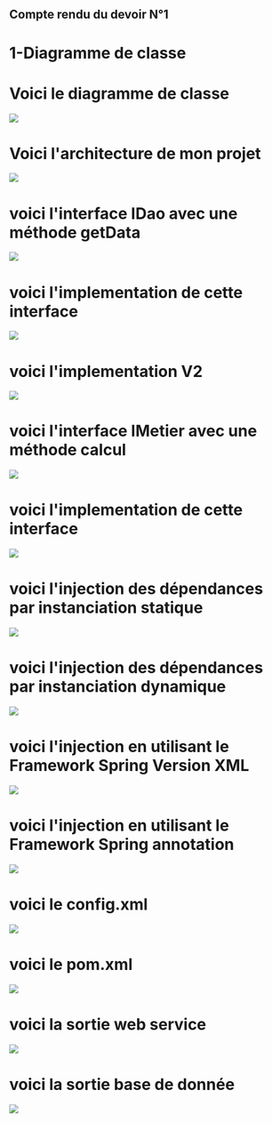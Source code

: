 <h2> Compte rendu du devoir N°1</h2>
<h1> 1-Diagramme de classe </h1>
<h1> Voici le diagramme de classe  </h1>
<img src="captures/capture12.png">
<h1> Voici l'architecture de mon projet </h1>
<img src="captures/capture1.png">
<h1>  voici l'interface IDao avec une méthode getData</h1>
<img src="captures/capture2.png">
<h1>  voici l'implementation de cette interface </h1>
<img src="captures/capture3.png">
<h1>  voici l'implementation V2</h1>
<img src="captures/capture4.png">
<h1>  voici l'interface IMetier avec une méthode calcul </h1>
<img src="captures/capture5.png">
<h1>  voici l'implementation de cette interface </h1>
<img src="captures/capture6.png">
<h1>voici l'injection des dépendances par instanciation statique</h1>

<img src="captures/capture7.png">
<h1>voici l'injection des dépendances par instanciation dynamique</h1>
<img src="captures/capture15.png">
<h1>voici l'injection en utilisant le Framework Spring Version XML </h1>
<img src="captures/capture8.png">
<h1> voici l'injection en utilisant le Framework Spring annotation</h1>
<img src="captures/capture9.png">
<h1>voici le config.xml</h1>
<img src="captures/capture10.png">
<h1> voici le pom.xml</h1>
<img src="captures/capture11.png">
<h1> voici la sortie web service </h1>
<img src="captures/capture13.png">
<h1> voici la sortie base de donnée </h1>
<img src="captures/capture14.png">